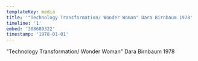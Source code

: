 ```yaml
---
templateKey: media
title: '"Technology Transformation/ Wonder Woman" Dara Birnbaum 1978'
timeline: '1'
embed: '308689322'
timestamp: '1978-01-01'
---
```

"Technology Transformation/ Wonder Woman" Dara Birnbaum 1978
